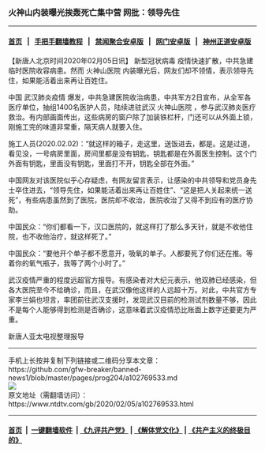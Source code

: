 ### 火神山内装曝光挨轰死亡集中营 网批：领导先住
------------------------

#### [首页](https://github.com/gfw-breaker/banned-news1/blob/master/README.md) &nbsp;&nbsp;|&nbsp;&nbsp; [手把手翻墙教程](https://github.com/gfw-breaker/guides/wiki) &nbsp;&nbsp;|&nbsp;&nbsp; [禁闻聚合安卓版](https://github.com/gfw-breaker/bn-android) &nbsp;&nbsp;|&nbsp;&nbsp; [网门安卓版](https://github.com/oGate2/oGate) &nbsp;&nbsp;|&nbsp;&nbsp; [神州正道安卓版](https://github.com/SzzdOgate/update) 



<div><div class="post_content" itemprop="articleBody">
 <p>
  【新唐人北京时间2020年02月05日讯】
  <ok href="https://www.ntdtv.com/gb/新型冠状病毒.htm">
   新型冠状病毒
  </ok>
  疫情快速扩散，中共急建临时医院收容病患。然而
  <ok href="https://www.ntdtv.com/gb/火神山医院.htm">
   火神山医院
  </ok>
  内装曝光后，网友们却不领情，表示领导先住，如果能活着出来再让百姓住。
 </p>
 <p>
  中国
  <ok href="https://www.ntdtv.com/gb/442749.htm">
   武汉肺炎疫情
  </ok>
  爆发，中共急建医院收治病患，中共军方2日宣布，从全军各医疗单位，抽组1400名医护人员，陆续进驻武汉
  <ok href="https://www.ntdtv.com/gb/火神山医院.htm">
   火神山医院
  </ok>
  ，参与武汉肺炎医疗救治。有内部画面传出，这些病房的窗户除了加装铁栏杆，门还可以从外面上锁，刚施工完的味道非常重，隔天病人就要入住。
 </p>
 <p>
  施工人员(2020.02.02)：“就这样的箱子，走这里，送饭进去，都是。这是过道，看见没，一号病房里面，房间里都是没有钥匙，钥匙都是在外面医生控制。这个门外面有钥匙，里面没有钥匙，里面打不开，钥匙全部在外面。”
 </p>
 <p>
  中国网友对该医院似乎心存疑虑，有网友留言表示，让感染的中共领导和党员身先士卒住进去，“领导先住，如果能活着出来再让百姓住”、“这是把人关起来统一送死”，有些病患虽然到了医院，医院却不收治，医院收治了又得不到应有的医疗协助。
 </p>
 <p>
  中国民众：“你们都看一下，汉口医院的，就这样打了那么多天针，就是不收他住院，也不收他治疗，就这样死了。”
 </p>
 <p>
  中国民众：“要他开个单子都不愿意开，吸氧的单子。人都要死了你们还在推。等着你的氧气瓶子，我等了两个小时了。”
 </p>
 <p>
  武汉疫情严重的程度远超官方报导。有感染者对大纪元表示，他双肺已经感染，但各大医院至今不给确诊，而且，在武汉像他这样的人远超十万。对此，中共官方专家李兰娟也坦言，率团前往武汉支援时，发现武汉目前的检测试剂数量不够，因此不是每个人能够得到检测是否确诊，这意味着武汉疫情恐比账面上数字还要更为严重。
 </p>
 <p>
  新唐人亚太电视整理报导
 </p>
 <div class="single_ad">
 </div>
</div>
</div>
<hr/>
手机上长按并复制下列链接或二维码分享本文章：<br/>
https://github.com/gfw-breaker/banned-news1/blob/master/pages/prog204/a102769533.md <br/>
<a href='https://github.com/gfw-breaker/banned-news1/blob/master/pages/prog204/a102769533.md'><img src='https://github.com/gfw-breaker/banned-news1/blob/master/pages/prog204/a102769533.md.png'/></a> <br/>
原文地址（需翻墙访问）：https://www.ntdtv.com/gb/2020/02/05/a102769533.html


------------------------
#### [首页](https://github.com/gfw-breaker/banned-news1/blob/master/README.md) &nbsp;|&nbsp; [一键翻墙软件](https://github.com/gfw-breaker/nogfw/blob/master/README.md) &nbsp;| [《九评共产党》](https://github.com/gfw-breaker/9ping.md/blob/master/README.md#九评之一评共产党是什么) | [《解体党文化》](https://github.com/gfw-breaker/jtdwh.md/blob/master/README.md) | [《共产主义的终极目的》](https://github.com/gfw-breaker/gczydzjmd.md/blob/master/README.md)


<img src='http://gfw-breaker.win/banned-news/pages/prog204/a102769533.md' width='0px' height='0px'/>